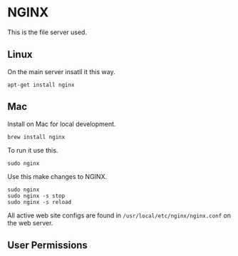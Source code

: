  
# NGINX
This is the file server used.


## Linux
On the main server insatll it this way.

    apt-get install nginx



## Mac
Install on Mac for local development.

    brew install nginx

To run it use this.

    sudo nginx



Use this make changes to NGINX. 
 
    sudo nginx 
    sudo nginx -s stop
    sudo nginx -s reload

All active web site configs are found in `/usr/local/etc/nginx/nginx.conf` on the web server.

## User Permissions
 